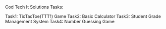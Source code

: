 Cod Tech It Solutions
Tasks:

Task1: TicTacToe(TTT1) Game 
Task2: Basic Calculator
Task3: Student Grade Management System
Task4: Number Guessing Game
